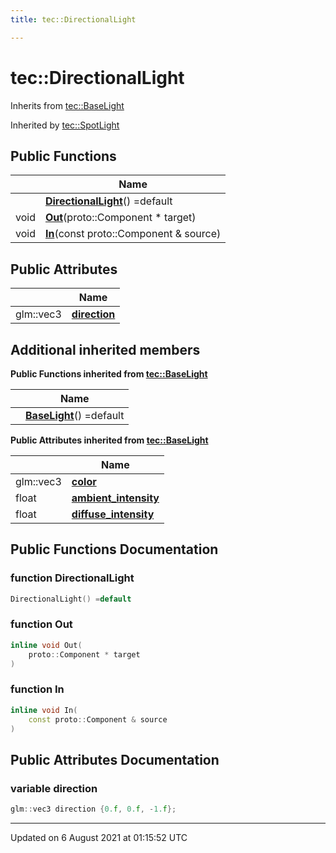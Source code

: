 ```yaml
---
title: tec::DirectionalLight

---
```


# tec::DirectionalLight





Inherits from [tec::BaseLight](/engine/Classes/structtec_1_1_base_light/)

Inherited by [tec::SpotLight](/engine/Classes/structtec_1_1_spot_light/)

## Public Functions

|                | Name           |
| -------------- | -------------- |
| | **[DirectionalLight](/engine/Classes/structtec_1_1_directional_light/#function-directionallight)**() =default |
| void | **[Out](/engine/Classes/structtec_1_1_directional_light/#function-out)**(proto::Component * target) |
| void | **[In](/engine/Classes/structtec_1_1_directional_light/#function-in)**(const proto::Component & source) |

## Public Attributes

|                | Name           |
| -------------- | -------------- |
| glm::vec3 | **[direction](/engine/Classes/structtec_1_1_directional_light/#variable-direction)**  |

## Additional inherited members

**Public Functions inherited from [tec::BaseLight](/engine/Classes/structtec_1_1_base_light/)**

|                | Name           |
| -------------- | -------------- |
| | **[BaseLight](/engine/Classes/structtec_1_1_base_light/#function-baselight)**() =default |

**Public Attributes inherited from [tec::BaseLight](/engine/Classes/structtec_1_1_base_light/)**

|                | Name           |
| -------------- | -------------- |
| glm::vec3 | **[color](/engine/Classes/structtec_1_1_base_light/#variable-color)**  |
| float | **[ambient_intensity](/engine/Classes/structtec_1_1_base_light/#variable-ambient_intensity)**  |
| float | **[diffuse_intensity](/engine/Classes/structtec_1_1_base_light/#variable-diffuse_intensity)**  |


## Public Functions Documentation

### function DirectionalLight

```cpp
DirectionalLight() =default
```


### function Out

```cpp
inline void Out(
    proto::Component * target
)
```


### function In

```cpp
inline void In(
    const proto::Component & source
)
```


## Public Attributes Documentation

### variable direction

```cpp
glm::vec3 direction {0.f, 0.f, -1.f};
```


-------------------------------

Updated on  6 August 2021 at 01:15:52 UTC